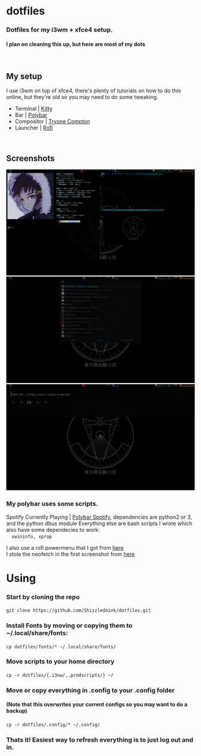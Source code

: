 # dotfiles
### Dotfiles for my i3wm + xfce4 setup.
#### I plan on cleaning this up, but here are most of my dots
<br/>

## My setup
I use i3wm on top of xfce4, there's plenty of tutorials on how to do this online, but they're old so you may need to do some tweaking.
- Terminal   | [Kitty](https://sw.kovidgoyal.net/kitty/)
- Bar        | [Polybar](https://github.com/polybar/polybar)
- Compositor | [Tryone Compton](https://github.com/tryone144/compton)
- Launcher   | [Rofi](https://github.com/davatorium/rofi)
<br/>

## Screenshots
![Terminals and Feh](./term-feh-preview.png)
![Rofi](./rofi-preview.png)
![Powermenu](./powermenu-preview.png)


### My polybar uses some scripts.
Spotify Currently Playing | [Polybar Spotify](https://github.com/Jvanrhijn/polybar-spotify), dependencies are python2 or 3, and the python dbus module
Everything else are bash scripts I wrote which also have some dependecies to work: <br/> 
`  xwininfo, xprop`

I also use a rofi powermenu that I got from [here](https://github.com/adi1090x/rofi) <br/>
I stole the neofetch in the first screenshot from [here](https://gist.github.com/Talljoe/929e205a08c1add22e7b325e35cac74d)

# Using
### Start by cloning the repo
`git clone https://github.com/Shizzledoink/dotfiles.git`
### Install Fonts by moving or copying them to ~/.local/share/fonts:
`cp dotfiles/fonts/* ~/.local/share/fonts/`
### Move scripts to your home directory
`cp -r dotfiles/{.i3nw/,.prodscripts/} ~/`
### Move or copy everything in .config to your .config folder
#### (Note that this overwrites your current configs so you may want to do a backup)
`cp -r dotfiles/.config/* ~/.config/`
### Thats it! Easiest way to refresh everything is to just log out and in.
